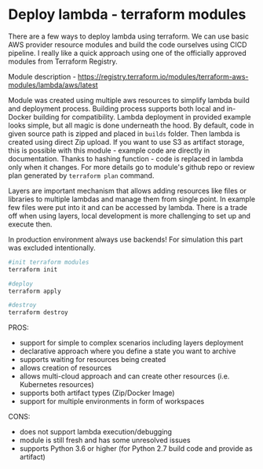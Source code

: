 # Deploy lambda - terraform modules

There are a few ways to deploy lambda using terraform. We can use basic AWS provider resource modules and build the code
ourselves using CICD pipeline. I really like a quick approach using one of the officially approved modules from
Terraform Registry.

Module description - https://registry.terraform.io/modules/terraform-aws-modules/lambda/aws/latest

Module was created using multiple aws resources to simplify lambda build and deployment process. Building process
supports both local and in-Docker building for compatibility. Lambda deployment in provided example looks simple, but
all magic is done underneath the hood. By default, code in given source path is zipped and placed in `builds` folder.
Then lambda is created using direct Zip upload. If you want to use S3 as artifact storage, this is possible with this
module - example code are directly in documentation. Thanks to hashing function - code is replaced in lambda only when
it changes. For more details go to module's github repo or review plan generated by `terraform plan` command.

Layers are important mechanism that allows adding resources like files or libraries to multiple lambdas and manage them
from single point. In example few files were put into it and can be accessed by lambda. There is a trade off when using
layers, local development is more challenging to set up and execute then.

In production environment always use backends! For simulation this part was excluded intentionally.

```bash
#init terraform modules
terraform init

#deploy
terraform apply

#destroy
terraform destroy
```

PROS:

- support for simple to complex scenarios including layers deployment
- declarative approach where you define a state you want to archive
- supports waiting for resources being created
- allows creation of resources
- allows multi-cloud approach and can create other resources (i.e. Kubernetes resources)
- supports both artifact types (Zip/Docker Image)
- support for multiple environments in form of workspaces

CONS:

- does not support lambda execution/debugging
- module is still fresh and has some unresolved issues
- supports Python 3.6 or higher (for Python 2.7 build code and provide as artifact)


